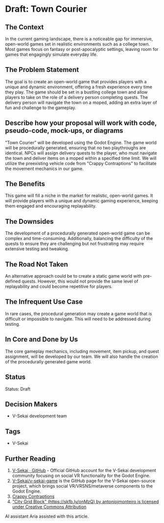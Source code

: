 # Draft: Town Courier

## The Context

In the current gaming landscape, there is a noticeable gap for immersive, open-world games set in realistic environments such as a college town. Most games focus on fantasy or post-apocalyptic settings, leaving room for games that engagingly simulate everyday life.

## The Problem Statement

The goal is to create an open-world game that provides players with a unique and dynamic environment, offering a fresh experience every time they play. The game should be set in a bustling college town and allow players to take on the role of a delivery person completing quests. The delivery person will navigate the town on a moped, adding an extra layer of fun and challenge to the gameplay.

## Describe how your proposal will work with code, pseudo-code, mock-ups, or diagrams

"Town Courier" will be developed using the Godot Engine. The game world will be procedurally generated, ensuring that no two playthroughs are identical. NPCs will assign delivery quests to the player, who must navigate the town and deliver items on a moped within a specified time limit. We will utilize the preexisting vehicle code from "Crappy Contraptions" to facilitate the movement mechanics in our game.

## The Benefits

This game will fill a niche in the market for realistic, open-world games. It will provide players with a unique and dynamic gaming experience, keeping them engaged and encouraging replayability.

## The Downsides

The development of a procedurally generated open-world game can be complex and time-consuming. Additionally, balancing the difficulty of the quests to ensure they are challenging but not frustrating may require extensive testing and tweaking.

## The Road Not Taken

An alternative approach could be to create a static game world with pre-defined quests. However, this would not provide the same level of replayability and could become repetitive for players.

## The Infrequent Use Case

In rare cases, the procedural generation may create a game world that is difficult or impossible to navigate. This will need to be addressed during testing.

## In Core and Done by Us

The core gameplay mechanics, including movement, item pickup, and quest assignment, will be developed by our team. We will also handle the creation of the procedurally generated game world.

## Status

Status: Draft

## Decision Makers

- V-Sekai development team

## Tags

- V-Sekai

## Further Reading

1. [V-Sekai · GitHub](https://github.com/v-sekai) - Official GitHub account for the V-Sekai development community focusing on social VR functionality for the Godot Engine.
2. [V-Sekai/v-sekai-game](https://github.com/v-sekai/v-sekai-game) is the GitHub page for the V-Sekai open-source project, which brings social VR/VRSNS/metaverse components to the Godot Engine.
3. [Crappy Contraptions](https://github.com/V-Sekai-fire/ludum-dare-55.git)
4. ["City Grid Block" (https://skfb.ly/onMzQ) by antoniojmonteiro is licensed under Creative Commons Attribution](https://sketchfab.com/3d-models/city-grid-block-3488e40ceca846bb9023f894a749c398)

AI assistant Aria assisted with this article.
